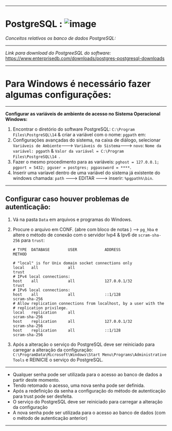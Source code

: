 ***
# PostgreSQL :    ![image](https://github.com/userdanixdev/PostgreSQL/assets/132594952/89bd1e1c-9aeb-4418-9f08-f13ff2765b45)

_Conceitos relativos os banco de dados PostgreSQL:_
****
_Link para download do PostgreeSQL do software:_
https://www.enterprisedb.com/downloads/postgres-postgresql-downloads
****
# Para Windows é necessário fazer algumas configurações:
***
 __Configurar as variáveis de ambiente de acesso no Sistema Operacional Windows:__
1. Encontrar o diretório do software PostgreSQL:  `C:\Program Files\PostgreSQL\14` & criar a variável com o nome: `pgpath` em:
3. Configurações avançadas do sistema, na caixa de diálogo, selecionar `Variáveis de Ambiente`---> `Variáveis do Sistema`---> `novo`:
   ` Nome da variável: pgpath ` & `Valor da variável = C:\Program Files\PostgreSQL\14 `.
1. Fazer o mesmo procedimento para as variáveis: ``` pghost = 127.0.0.1;
                                        pgport = 5432;
                                         pguser = postgres;
                                           pgpassword = **** ```.
1. Inserir uma varíavel dentro de uma variável do sistema já existente do windows chamada: `path` ---> EDITAR ---> inserir: `%pgpath%\bin`.
***
## Configurar caso houver problemas de autenticação:
1. Vá na pasta `Data` em arquivos e programas do Windows.
2. Procure o arquivo em CONF. (abre com bloco de notas ) -->  `pg_hba` e altere o método de conexão com o servidor
Ivp4 & Ipv6 de `scram-sha-256` para `trust`:

       # TYPE  DATABASE        USER            ADDRESS                 METHOD
       
       # "local" is for Unix domain socket connections only
       local   all             all                                     trust
       # IPv4 local connections:
       host    all             all             127.0.0.1/32            trust
       # IPv6 local connections:
       host    all             all             ::1/128                 scram-sha-256
       # Allow replication connections from localhost, by a user with the
       # replication privilege.
       local   replication     all                                     scram-sha-256
       host    replication     all             127.0.0.1/32            scram-sha-256
       host    replication     all             ::1/128                 scram-sha-256


3. Após a alteração o serviço do PostgreSQL deve ser reiniciado para carregar a alteração da configuração:
   `C:\ProgramData\Microsoft\Windows\Start Menu\Programs\Administrative Tools` e REINICIE o serviço do PostgreSQL.
***   

  * Qualquer senha pode ser utilizada para o acesso ao banco de dados a partir deste momento.
  * Tendo retomado o acesso, uma nova senha pode ser definida.
  * Após a redefinição da senha a configuração do método de autenticação para trust pode ser desfeita.
  * O serviço do PostgreSQL deve ser reiniciado para carregar a alteração da configuração
  * A nova senha pode ser utilizada para o acesso ao banco de dados (com o método de autenticação anterior)
****
   

